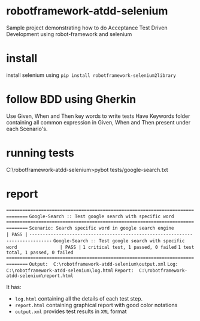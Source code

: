 # robotframework-atdd-selenium
Sample project demonstrating how to do Acceptance Test Driven Development using robot-framework and selenium

# install
install selenium using `pip install robotframework-selenium2library`

# follow BDD using Gherkin
Use Given, When and Then key words to write tests
Have Keywords folder containing all common expression in Given, When and Then present under each Scenario's.

# running tests
C:\robotframework-atdd-selenium>pybot tests/google-search.txt

# report
`==============================================================================`
`Google-Search :: Test google search with specific word`
`==============================================================================`
`Scenario: Search specific word in google search engine                | PASS |`
`------------------------------------------------------------------------------`
`Google-Search :: Test google search with specific word                | PASS |`
`1 critical test, 1 passed, 0 failed`
`1 test total, 1 passed, 0 failed`
`==============================================================================`
`Output:  C:\robotframework-atdd-selenium\output.xml`
`Log:     C:\robotframework-atdd-selenium\log.html`
`Report:  C:\robotframework-atdd-selenium\report.html`

It has:
* `log.html` containing all the details of each test step.
* `report.html` containing graphical report with good color notations
* `output.xml` provides test results in `XML` format